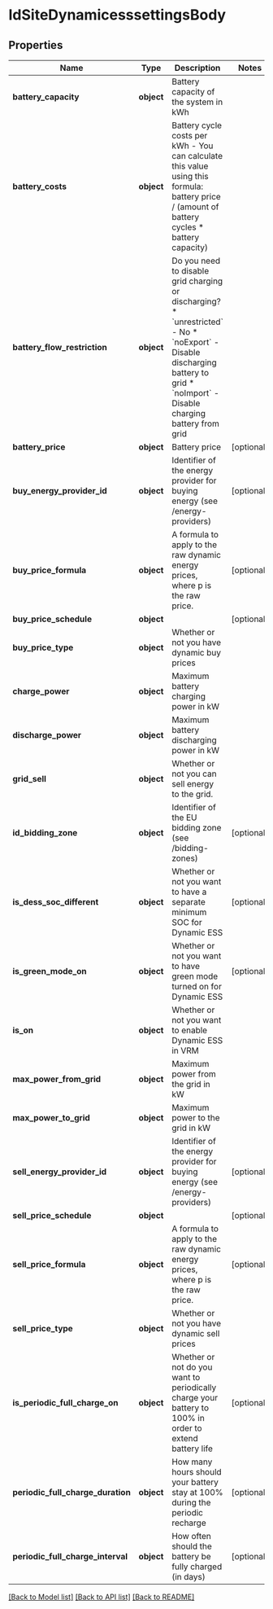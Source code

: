 # IdSiteDynamicesssettingsBody

## Properties
Name | Type | Description | Notes
------------ | ------------- | ------------- | -------------
**battery_capacity** | **object** | Battery capacity of the system in kWh | 
**battery_costs** | **object** | Battery cycle costs per kWh - You can calculate this value using this formula: battery price / (amount of battery cycles * battery capacity) | 
**battery_flow_restriction** | **object** | Do you need to disable grid charging or discharging?  * &#x60;unrestricted&#x60; - No  * &#x60;noExport&#x60; - Disable discharging battery to grid  * &#x60;noImport&#x60; - Disable charging battery from grid  | 
**battery_price** | **object** | Battery price | [optional] 
**buy_energy_provider_id** | **object** | Identifier of the energy provider for buying energy (see /energy-providers) | [optional] 
**buy_price_formula** | **object** | A formula to apply to the raw dynamic energy prices, where p is the raw price. | [optional] 
**buy_price_schedule** | **object** |  | [optional] 
**buy_price_type** | **object** | Whether or not you have dynamic buy prices | 
**charge_power** | **object** | Maximum battery charging power in kW | 
**discharge_power** | **object** | Maximum battery discharging power in kW | 
**grid_sell** | **object** | Whether or not you can sell energy to the grid. | 
**id_bidding_zone** | **object** | Identifier of the EU bidding zone (see /bidding-zones) | [optional] 
**is_dess_soc_different** | **object** | Whether or not you want to have a separate minimum SOC for Dynamic ESS | [optional] 
**is_green_mode_on** | **object** | Whether or not you want to have green mode turned on for Dynamic ESS | [optional] 
**is_on** | **object** | Whether or not you want to enable Dynamic ESS in VRM | 
**max_power_from_grid** | **object** | Maximum power from the grid in kW | 
**max_power_to_grid** | **object** | Maximum power to the grid in kW | 
**sell_energy_provider_id** | **object** | Identifier of the energy provider for buying energy (see /energy-providers) | [optional] 
**sell_price_schedule** | **object** |  | [optional] 
**sell_price_formula** | **object** | A formula to apply to the raw dynamic energy prices, where p is the raw price. | [optional] 
**sell_price_type** | **object** | Whether or not you have dynamic sell prices | 
**is_periodic_full_charge_on** | **object** | Whether or not do you want to periodically charge your battery to 100% in order to extend battery life | [optional] 
**periodic_full_charge_duration** | **object** | How many hours should your battery stay at 100% during the periodic recharge | [optional] 
**periodic_full_charge_interval** | **object** | How often should the battery be fully charged (in days) | [optional] 

[[Back to Model list]](../README.md#documentation-for-models) [[Back to API list]](../README.md#documentation-for-api-endpoints) [[Back to README]](../README.md)

